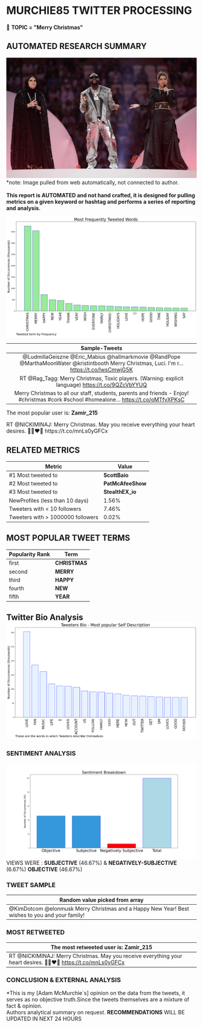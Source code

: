 # MURCHIE85 TWITTER PROCESSING 
&#x1F34E; **TOPIC = "Merry Christmas"**

## AUTOMATED RESEARCH SUMMARY

![image](assets/2022-12-22hashtagImage.png)*note: Image pulled from web automatically, not connected to author.
<br></br>
<b> This report is AUTOMATED and not hand crafted, it is designed for pulling metrics on a given keyword or hashtag and performs a series of reporting and analysis.</b>



![image](assets/2022-12-22TWEETS.png)



|                **Sample-Tweets**        |
| :-------------: |
| @LudmillaGeiszne @Eric_Mabius @hallmarkmovie @RandPope @MarthaMoonWater @kristintbooth Merry Christmas, Luci. I'm r… https://t.co/IwsCmwjG5K |
| RT @Rag_Tagg: Merry Christmas, Toxic players. (Warning: explicit language) https://t.co/9QZcVbYYUQ |
| Merry Christmas to all our staff, students, parents and friends - Enjoy! #christmas #cork #school #homealone… https://t.co/oMTfvXPKsC |

The most popular user is: **Zamir_215**
<div class="alert alert-block alert-danger"> RT @NICKIMINAJ: Merry Christmas. May you receive everything your heart desires. 🎁🎄♥️💋 https://t.co/mnLs0yGFCx</div>

## RELATED METRICS<br>
| Metric | Value |
| ------------- | ------------- |
| #1 Most tweeted to  | **ScottBaio** |
| #2 Most tweeted to  | **PatMcAfeeShow** |
| #3 Most tweeted to  | **StealthEX_io** |
| NewProfiles (less than 10 days) | 1.56%  |
| Tweeters with < 10 followers  | 7.46%|
| Tweeters with > 1000000 followers  | 0.02%  |



## MOST POPULAR TWEET TERMS 


| Popularity Rank  | Term |
| ------------- | ------------- |
| first  | **CHRISTMAS**  |
| second  | **MERRY**  |
| third  | **HAPPY** |
| fourth  | **NEW**  |
| fifth  | **YEAR**  |


## Twitter Bio Analysis![image](assets/2022-12-22BIO.png)
### SENTIMENT ANALYSIS
![image](assets/2022-12-22sentiment.png)
VIEWS WERE : **SUBJECTIVE**  (46.67%) & **NEGATIVELY-SUBJECTIVE** (6.67%) **OBJECTIVE** (46.67%)

### TWEET SAMPLE 
| Random value picked from array |
| ------------- |
|@KimDotcom @elonmusk Merry Christmas and a Happy New Year! Best wishes to you and your family! |

### MOST RETWEETED 

| The most retweeted user is: **Zamir_215**  |
| ------------- |
| RT @NICKIMINAJ: Merry Christmas. May you receive everything your heart desires. 🎁🎄♥️💋 https://t.co/mnLs0yGFCx |

### CONCLUSION & EXTERNAL ANALYSIS

*This is my [Adam McMurchie`s] opinion on the data from the tweets, it serves as no objective truth.Since the tweets themselves are a mixture of fact & opinion.<br>
Authors analytical summary on request.
**RECOMMENDATIONS** WILL BE UPDATED IN NEXT  24 HOURS <br>
